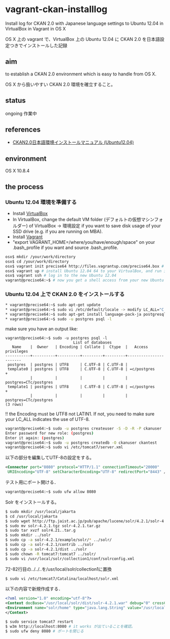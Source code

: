 vagrant-ckan-installlog
=======================

Install log for CKAN 2.0 with Japanese language settings to Ubuntu 12.04 in VirtualBox in Vagrant in OS X

OS X 上の vagrant で、VirtualBox 上の Ubuntu 12.04 に CKAN 2.0 を日本語設定つきでインストールした記録

aim
---
to establish a CKAN 2.0 environment which is easy to handle from OS X.

OS X から扱いやすい CKAN 2.0 環境を確立すること。

status
------
ongoing 作業中

references
----------
* [CKAN2.0日本語環境インストールマニュアル (Ubuntu12.04)](https://docs.google.com/document/d/1gsrFF5IUwlabzQcoVzkfeM7VnwZ0XJUzvQOGhQVFfjw/edit?pli=1)

environment
-----------
OS X 10.8.4

the process
-----------
### Ubuntu 12.04 環境を準備する
* Install [VirtualBox](https://www.virtualbox.org/wiki/Downloads)
* In VirtualBox, change the default VM folder (デフォルトの仮想マシンフォルダー) of VirtualBox -> 環境設定 if you want to save disk usage of your SSD drive (e.g. if you are running on MBA).
* Install [Vagrant](http://downloads.vagrantup.com)
* "export VAGRANT_HOME=/where/you/have/enough/space" on your .bash_profile if you want and source .bash_profile.

```sh
osx$ mkdir /your/work/directory
osx$ cd /your/work/directory
osx$ vagrant init precise64 http://files.vagrantup.com/precise64.box # download Vangrantfile to /your/work/directory
osx$ vagrant up # install Ubuntu 12.04 64 to your VirtualBox, and run it.
osx$ vagrant ssh # log in to the new Ubuntu 12.04
vagrant@precise64:~$ # now you get a shell access from your new Ubuntu 12.04
```

### Ubuntu 12.04 上で CKAN 2.0 をインストールする

```sh
* vagrant@precise64:~$ sudo apt-get update
* vagrant@precise64:~$ sudo vi /etc/default/locale -> modify LC_ALL="C.UTF-8" (which is originally "en_US")
* vagrant@precise64:~$ sudo apt-get install language-pack-ja postgresql libpq-dev python-dev python-pip python-virtualenv git-core openjdk-7-jdk libapache2-mod-wsgi tomcat7 postfix
* vagrant@precise64:~$ sudo -u postgres psql -l
```

make sure you have an output like:

```
vagrant@precise64:~$ sudo -u postgres psql -l
                              List of databases
   Name    |  Owner   | Encoding | Collate |  Ctype  |   Access privileges   
-----------+----------+----------+---------+---------+-----------------------
 postgres  | postgres | UTF8     | C.UTF-8 | C.UTF-8 | 
 template0 | postgres | UTF8     | C.UTF-8 | C.UTF-8 | =c/postgres          +
           |          |          |         |         | postgres=CTc/postgres
 template1 | postgres | UTF8     | C.UTF-8 | C.UTF-8 | =c/postgres          +
           |          |          |         |         | postgres=CTc/postgres
(3 rows)
```

!! the Encoding must be UTF8 not LATIN1. If not, you need to make sure your LC_ALL indicates the use of UTF-8.

```sh
vagrant@precise64:~$ sudo -u postgres createuser -S -D -R -P ckanuser
Enter password for new role: (postgres)
Enter it again: (postgres)
vagrant@precise64:~$ sudo -u postgres createdb -O ckanuser ckantest
vagrant@precise64:~$ sudo vi /etc/tomcat7/server.xml 
```

以下の部分を編集してUTF-8の設定をする。

```xml
<Connector port="8080" protocol="HTTP/1.1" connectionTimeout="20000"
 URIEncoding="UTF-8" setCharacterEncoding="UTF-8" redirectPort="8443" />
```

テスト用にポート開ける．

```sh
vagrant@precise64:~$ sudo ufw allow 8080
```

Solr をインストールする。

```sh
$ sudo mkdir /usr/local/jakarta
$ cd /usr/local/jakarta 
$ sudo wget http://ftp.jaist.ac.jp/pub/apache/lucene/solr/4.2.1/solr-4.2.1.tgz
$ sudo mv solr-4.2.1.tgz solr-4.2.1.tar.gz
$ sudo tar xvzf solr­4.21..tar.g
$ sudo mkdir ../solr
$ sudo cp -a solr-4.2.1/example/solr/* ../solr/
$ sudo cp -a solr-4.2.1/contrib ../solr
$ sudo cp -a solr-4.2.1/dist ../solr
$ sudo chown -R tomcat7:tomcat7 ../solr/
$ sudo vi /usr/local/solr/collection1/conf/solrconfig.xml 
```

72-82行目の../../..を/usr/local/solr/collection1に置換

```sh
$ sudo vi /etc/tomcat7/Catalina/localhost/solr.xml
```

以下の内容で新規作成する．

```xml
<?xml version="1.0" encoding="utf-8"?>
<Context docBase="/usr/local/solr/dist/solr-4.2.1.war" debug="0" crossContext="true">
<Environment name="solr/home" type="java.lang.String" value="/usr/local/solr" override="true"/>
</Context>
```

```sh
$ sudo service tomcat7 restart
$ w3m http://localhost:8080 # it works が出ていることを確認。
$ sudo ufw deny 8080 # ポートを閉じる
```

